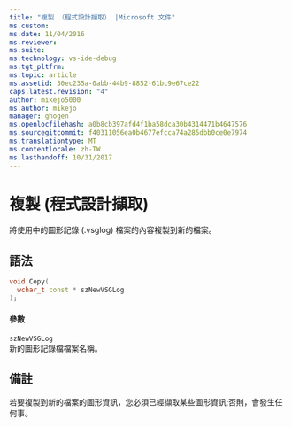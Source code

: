 ```yaml
---
title: "複製 （程式設計擷取） |Microsoft 文件"
ms.custom: 
ms.date: 11/04/2016
ms.reviewer: 
ms.suite: 
ms.technology: vs-ide-debug
ms.tgt_pltfrm: 
ms.topic: article
ms.assetid: 30ec235a-0abb-44b9-8852-61bc9e67ce22
caps.latest.revision: "4"
author: mikejo5000
ms.author: mikejo
manager: ghogen
ms.openlocfilehash: a0b8cb397afd4f1ba58dca30b4314471b4647576
ms.sourcegitcommit: f40311056ea0b4677efcca74a285dbb0ce0e7974
ms.translationtype: MT
ms.contentlocale: zh-TW
ms.lasthandoff: 10/31/2017
---
```

# <a name="copy-programmatic-capture"></a>複製 (程式設計擷取)
將使用中的圖形記錄 (.vsglog) 檔案的內容複製到新的檔案。  
  
## <a name="syntax"></a>語法  
  
```C++  
void Copy(  
  wchar_t const * szNewVSGLog  
);  
```  
  
#### <a name="parameters"></a>參數  
 `szNewVSGLog`  
 新的圖形記錄檔檔案名稱。  
  
## <a name="remarks"></a>備註  
 若要複製到新的檔案的圖形資訊，您必須已經擷取某些圖形資訊;否則，會發生任何事。